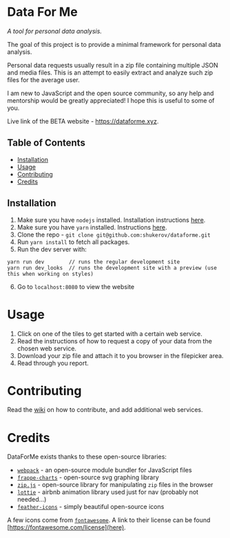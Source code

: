 # Data For Me

*A tool for personal data analysis.*

The goal of this project is to provide a minimal framework for personal data analysis.

Personal data requests usually result in a zip file containing multiple JSON and media files.
This is an attempt to easily extract and analyze such zip files for the average user.

I am new to JavaScript and the open source community, so any help and mentorship would be greatly appreciated!
I hope this is useful to some of you.

Live link of the BETA website - https://dataforme.xyz.

## Table of Contents

- [Installation](#installation)
- [Usage](#usage)
- [Contributing](#contributing)
- [Credits](#credits)

## Installation

1. Make sure you have `nodejs` installed. Installation instructions [here](https://nodejs.org/en/download/).
2. Make sure you have `yarn` installed. Instructions [here](https://yarnpkg.com/lang/en/docs/install/#debian-stable).
3. Clone the repo - `git clone git@github.com:shukerov/dataforme.git`
4. Run `yarn install` to fetch all packages.
5. Run the dev server with:
```
yarn run dev        // runs the regular development site
yarn run dev_looks  // runs the development site with a preview (use this when working on styles)
```
6. Go to `localhost:8080` to view the website

# Usage

1. Click on one of the tiles to get started with a certain web service.
2. Read the instructions of how to request a copy of your data from the chosen web service.
3. Download your zip file and attach it to you browser in the filepicker area.
4. Read through you report.

# Contributing

Read the [wiki](https://github.com/shukerov/dataforme/wiki) on how to contribute, and add additional web services.

# Credits

DataForMe exists thanks to these open-source libraries:

* [`webpack`](https://webpack.js.org/) - an open-source module bundler for JavaScript files
* [`frappe-charts`](https://frappe.io/charts) - open-source svg graphing library
* [`zip.js`](https://gildas-lormeau.github.io/zip.js/) - open-source library for manipulating `zip` files in the browser
* [`lottie`](https://airbnb.io/lottie/#/) - airbnb animation library used just for nav (probably not needed...)
* [`feather-icons`](https://feathericons.com/) - simply beautiful open-source icons

A few icons come from [`fontawesome`](https://fontawesome.com). A link to their license can be found [https://fontawesome.com/license](here).
